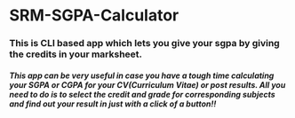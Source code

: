 # SRM-SGPA-Calculator
### This is CLI based app which lets you give your sgpa by giving the credits in your marksheet.
##### This app can be very useful in case you have a tough time calculating your SGPA or CGPA for your CV(Curriculum Vitae) or post results. All you need to do is to select the credit and grade for corresponding subjects and find out your result in just with a click of a button!!
